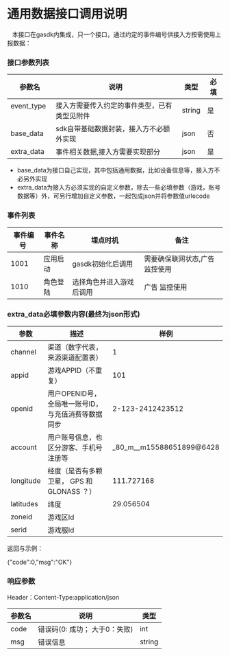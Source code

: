 通用数据接口调用说明
=========================
    本接口在gasdk内集成，只一个接口，通过约定的事件编号供接入方按需使用上报数据：

### 接口参数列表

| 参数名   | 说明   | 类型   | 必填 |
|----------|--------|--------|------|
| event_type   | 接入方需要传入约定的事件类型，已有类型见附件 | string | 是 |
| base_data   | sdk自带基础数据封装，接入方不必额外实现 | json | 否  |
| extra_data   | 事件相关数据,接入方需要实现部分 | json | 是 |

* base_data为接口自己实现，其中包括通用数据，比如设备信息等，接入方不必另外实现
* extra_data为接入方必须实现的自定义参数，除去一些必填参数（游戏，账号数据等）外，可另行增加自定义参数，一起包成json并将参数值urlecode


### 事件列表
| 事件编号  | 事件名称 | 埋点时机 | 备注 |
|----------|--------|--------|------|
| 1001   | 应用启动 | gasdk初始化后调用 | 需要确保联网状态,广告监控使用 |
| 1010   | 角色登陆 | 选择角色并进入游戏后调用 | 广告 监控使用 |

### extra_data必填参数内容(最终为json形式)

|参数|描述|样例|
|---|---|---|
|channel|渠道（数字代表，来源渠道配置表）|1|
|appid|游戏APPID（不重复）|101|
|openid|用户OPENID号，全局唯一账号ID，与充值消费等数据同步|2-123-2412423512|
|account|用户账号信息，也区分游客、手机号注册等|_80_m__m15588651899@6428|
|longitude|经度（是否有多颗卫星， GPS 和 GLONASS ？）|111.727168|
|latitudes|纬度|29.056504|
|zoneid|游戏区Id||
|serid|游戏服Id||

返回与示例：

{"code":0,"msg":"OK"}

### 响应参数
Header：Content-Type:application/json


| 参数名    | 说明         | 类型   |
|-----------|--------------|--------|
| code      | 错误码(0: 成功； 大于0：失败) | int |
| msg      | 错误信息 | string |



